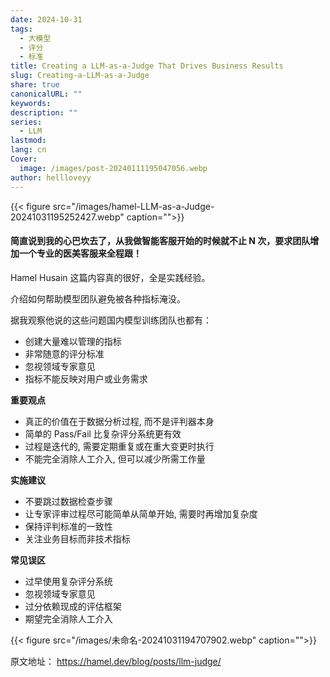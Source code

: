 ```yaml
---
date: 2024-10-31
tags:
  - 大模型
  - 评分
  - 标准
title: Creating a LLM-as-a-Judge That Drives Business Results
slug: Creating-a-LLM-as-a-Judge
share: true
canonicalURL: ""
keywords: 
description: ""
series:
  - LLM
lastmod: 
lang: cn
Cover:
  image: /images/post-20240111195047056.webp
author: hellloveyy
---
```


{{< figure src="/images/hamel-LLM-as-a-Judge-20241031195252427.webp" caption="">}}
#### **简直说到我的心巴坎去了，从我做智能客服开始的时候就不止 N 次，要求团队增加一个专业的医美客服来全程跟！**

Hamel Husain 这篇内容真的很好，全是实践经验。

介绍如何帮助模型团队避免被各种指标淹没。 

据我观察他说的这些问题国内模型训练团队也都有：
- 创建大量难以管理的指标 
- 非常随意的评分标准 
- 忽视领域专家意见 
- 指标不能反映对用户或业务需求

**重要观点** 
- 真正的价值在于数据分析过程, 而不是评判器本身
- 简单的 Pass/Fail 比复杂评分系统更有效
- 过程是迭代的, 需要定期重复或在重大变更时执行
- 不能完全消除人工介入, 但可以减少所需工作量

**实施建议**
- 不要跳过数据检查步骤
- 让专家评审过程尽可能简单从简单开始, 需要时再增加复杂度
- 保持评判标准的一致性
- 关注业务目标而非技术指标

**常见误区**
- 过早使用复杂评分系统
- 忽视领域专家意见
- 过分依赖现成的评估框架
- 期望完全消除人工介入

{{< figure src="/images/未命名-20241031194707902.webp" caption="">}}

原文地址： https://hamel.dev/blog/posts/llm-judge/
